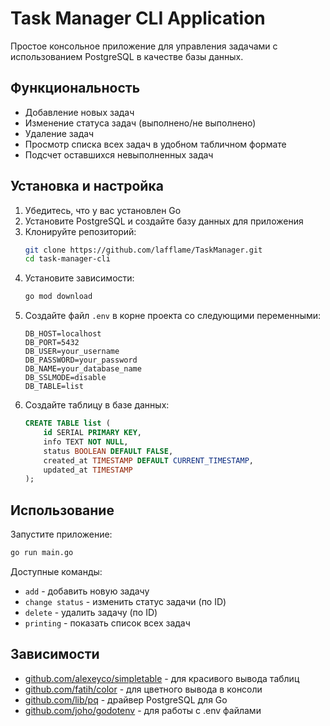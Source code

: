 # Task Manager CLI Application

Простое консольное приложение для управления задачами с использованием PostgreSQL в качестве базы данных.

## Функциональность

- Добавление новых задач
- Изменение статуса задач (выполнено/не выполнено)
- Удаление задач
- Просмотр списка всех задач в удобном табличном формате
- Подсчет оставшихся невыполненных задач

## Установка и настройка

1. Убедитесь, что у вас установлен Go
2. Установите PostgreSQL и создайте базу данных для приложения
3. Клонируйте репозиторий:
   ```bash
   git clone https://github.com/lafflame/TaskManager.git
   cd task-manager-cli
   ```
4. Установите зависимости:
   ```bash
   go mod download
   ```
5. Создайте файл `.env` в корне проекта со следующими переменными:
   ```
   DB_HOST=localhost
   DB_PORT=5432
   DB_USER=your_username
   DB_PASSWORD=your_password
   DB_NAME=your_database_name
   DB_SSLMODE=disable
   DB_TABLE=list
   ```
6. Создайте таблицу в базе данных:
   ```sql
   CREATE TABLE list (
       id SERIAL PRIMARY KEY,
       info TEXT NOT NULL,
       status BOOLEAN DEFAULT FALSE,
       created_at TIMESTAMP DEFAULT CURRENT_TIMESTAMP,
       updated_at TIMESTAMP
   );
   ```

## Использование

Запустите приложение:
```bash
go run main.go
```

Доступные команды:
- `add` - добавить новую задачу
- `change status` - изменить статус задачи (по ID)
- `delete` - удалить задачу (по ID)
- `printing` - показать список всех задач

## Зависимости

- [github.com/alexeyco/simpletable](https://github.com/alexeyco/simpletable) - для красивого вывода таблиц
- [github.com/fatih/color](https://github.com/fatih/color) - для цветного вывода в консоли
- [github.com/lib/pq](https://github.com/lib/pq) - драйвер PostgreSQL для Go
- [github.com/joho/godotenv](https://github.com/joho/godotenv) - для работы с .env файлами

